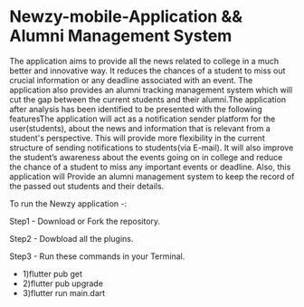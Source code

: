 # Newzy-mobile-Application && Alumni Management System

The application aims to provide all the news related to college in a much better and innovative way. It reduces the chances of a student to miss out crucial information or any deadline associated with an event. The application also provides an alumni tracking management system which will cut the gap between the current students and their alumni.The application after analysis has been identified to be presented with the following featuresThe application will act as a notification sender platform for the user(students), about the news and information that is relevant from a student's perspective. This will provide more flexibility in the current structure of sending notifications to students(via E-mail). It will also improve the student’s awareness about the events going on in college and reduce the chance of a student to miss any important events  or deadline. Also, this application will Provide an alumni management system to keep the record of the passed out students and their details. 

To run the Newzy application -:

Step1 - Download or Fork the repository.

Step2 - Dowbload all the plugins.

Step3 - Run these commands in your Terminal.

- 1)flutter pub get
- 2)flutter pub upgrade
- 3)flutter run main.dart


